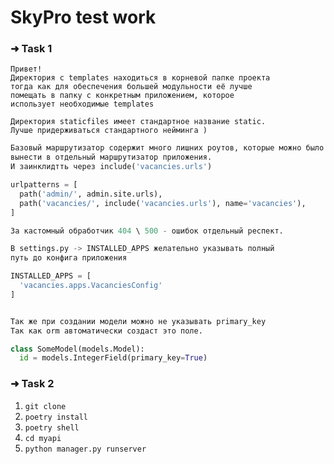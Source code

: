 # SkyPro test work

  ### ➜ Task 1
    
  ```
  Привет!
  Директория с templates находиться в корневой папке проекта
  тогда как для обеспечения большей модульности её лучше
  помещать в папку с конкретным приложением, которое 
  использует необходимые templates
  ```

  ```
  Директория staticfiles имеет стандартное название static.
  Лучше придерживаться стандартного нейминга )
  ```

  ```python
  Базовый маршрутизатор содержит много лишних роутов, которые можно было бы 
  вынести в отдельный маршрутизатор приложения.
  И заинклидтть через include('vacancies.urls')

  urlpatterns = [
    path('admin/', admin.site.urls),
    path('vacancies/', include('vacancies.urls'), name='vacancies'),
  ]

  За кастомный обработчик 404 \ 500 - ошибок отдельный респект.
  ```

  ```python
  В settings.py -> INSTALLED_APPS желательно указывать полный
  путь до конфига приложения

  INSTALLED_APPS = [
    'vacancies.apps.VacanciesConfig'
  ]
  ```

  ```python

  Так же при создании модели можно не указывать primary_key
  Так как orm автоматически создаст это поле.

  class SomeModel(models.Model):
    id = models.IntegerField(primary_key=True)
  ```

  ### ➜ Task 2

  1. `git clone`
  2. `poetry install`
  3. `poetry shell`
  5. `cd myapi`
  5. `python manager.py runserver`

  
